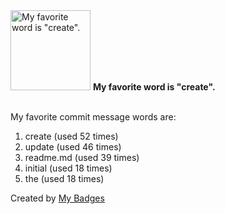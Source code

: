 <img src="https://my-badges.github.io/my-badges/favorite-word.png" alt="My favorite word is &quot;create&quot;." title="My favorite word is &quot;create&quot;." width="128">
<strong>My favorite word is &quot;create&quot;.</strong>
<br><br>

My favorite commit message words are:

1. create (used 52 times)
2. update (used 46 times)
3. readme.md (used 39 times)
4. initial (used 18 times)
5. the (used 18 times)


Created by <a href="https://github.com/my-badges/my-badges">My Badges</a>